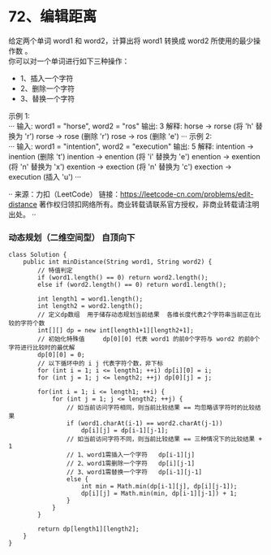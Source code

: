 72、编辑距离
===
给定两个单词 word1 和 word2，计算出将 word1 转换成 word2 所使用的最少操作数 。<br>
你可以对一个单词进行如下三种操作：<br>
* 1、插入一个字符
* 2、删除一个字符
* 3、替换一个字符

示例 1:<br>
···
输入: word1 = "horse", word2 = "ros"
输出: 3
解释: 
horse -> rorse (将 'h' 替换为 'r')
rorse -> rose (删除 'r')
rose -> ros (删除 'e')
···
示例 2:<br>
···
输入: word1 = "intention", word2 = "execution"
输出: 5
解释: 
intention -> inention (删除 't')
inention -> enention (将 'i' 替换为 'e')
enention -> exention (将 'n' 替换为 'x')
exention -> exection (将 'n' 替换为 'c')
exection -> execution (插入 'u')
···

··
来源：力扣（LeetCode）
链接：https://leetcode-cn.com/problems/edit-distance
著作权归领扣网络所有。商业转载请联系官方授权，非商业转载请注明出处。
··

### 动态规划（二维空间型） 自顶向下
```
class Solution {
    public int minDistance(String word1, String word2) {
        // 特值判定
        if (word1.length() == 0) return word2.length();
        else if (word2.length() == 0) return word1.length();

        int length1 = word1.length();
        int length2 = word2.length();
        // 定义dp数组  用于储存动态规划当前结果  各维长度代表2个字符串当前正在比较的字符个数
        int[][] dp = new int[length1+1][length2+1];
        // 初始化特殊值     dp[0][0] 代表 word1 的前0个字符与 word2 的前0个字符进行比较时的最优解
        dp[0][0] = 0;
        // 以下循环中的 i j 代表字符个数，非下标
        for (int i = 1; i <= length1; ++i) dp[i][0] = i;
        for (int j = 1; j <= length2; ++j) dp[0][j] = j;

        for(int i = 1; i <= length1; ++i) {
            for (int j = 1; j <= length2; ++j) {
                // 如当前访问字符相同，则当前比较结果 == 均忽略该字符时的比较结果
                if (word1.charAt(i-1) == word2.charAt(j-1)) 
                    dp[i][j] = dp[i-1][j-1];
                // 如当前访问字符不同，则当前比较结果 == 三种情况下的比较结果 + 1
                // 1、word1需插入一个字符   dp[i-1][j]
                // 2、word1需删除一个字符   dp[i][j-1]
                // 3、word1需替换一个字符   dp[i-1][j-1]
                else {
                    int min = Math.min(dp[i-1][j], dp[i][j-1]);
                    dp[i][j] = Math.min(min, dp[i-1][j-1]) + 1;
                }
            }
        }

        return dp[length1][length2];
    }
}
```
